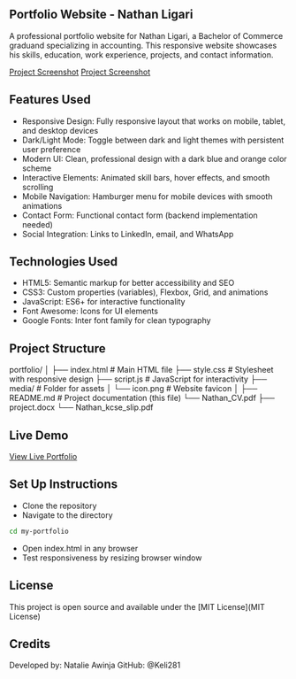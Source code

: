 ## Portfolio Website - Nathan Ligari
A professional portfolio website for Nathan Ligari, a Bachelor of Commerce graduand specializing in accounting. This responsive website showcases his skills, education, work experience, projects, and contact information.

[Project Screenshot](media/demo-1.png) 
[Project Screenshot](media/demo-2.png)

## Features Used
- Responsive Design: Fully responsive layout that works on mobile, tablet, and desktop devices
- Dark/Light Mode: Toggle between dark and light themes with persistent user preference
- Modern UI: Clean, professional design with a dark blue and orange color scheme
- Interactive Elements: Animated skill bars, hover effects, and smooth scrolling
- Mobile Navigation: Hamburger menu for mobile devices with smooth animations
- Contact Form: Functional contact form (backend implementation needed)
- Social Integration: Links to LinkedIn, email, and WhatsApp

## Technologies Used
- HTML5: Semantic markup for better accessibility and SEO
- CSS3: Custom properties (variables), Flexbox, Grid, and animations
- JavaScript: ES6+ for interactive functionality
- Font Awesome: Icons for UI elements
- Google Fonts: Inter font family for clean typography

## Project Structure
portfolio/
│
├── index.html          # Main HTML file
├── style.css           # Stylesheet with responsive design
├── script.js           # JavaScript for interactivity
├── media/              # Folder for assets
│   └── icon.png        # Website favicon
│
├── README.md           # Project documentation (this file)
└── Nathan_CV.pdf
├── project.docx
└── Nathan_kcse_slip.pdf

## Live Demo
[View Live Portfolio](https://nathan987k.github.io/my-portfolio/)

## Set Up Instructions
- Clone the repository 
- Navigate to the directory
``` bash
cd my-portfolio
```
- Open index.html in any browser
- Test responsiveness by resizing browser window

## License
This project is open source and available under the [MIT License](MIT License)

## Credits
Developed by: Natalie Awinja GitHub: @Keli281 

